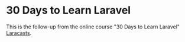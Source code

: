 # 30 Days to Learn Laravel

This is the follow-up from the online course "30 Days to Learn Laravel" [Laracasts](https://laracasts.com/series/30-days-to-learn-laravel-11).
